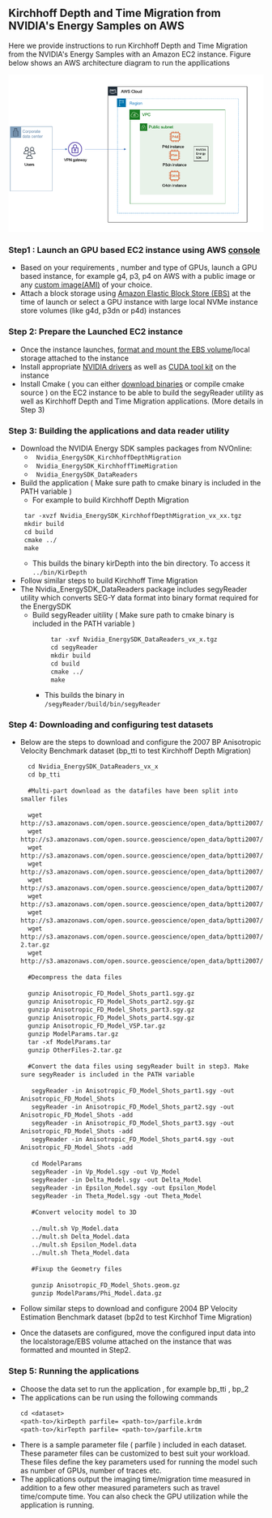 ## Kirchhoff Depth and Time Migration from NVIDIA's Energy Samples on AWS

Here we provide instructions to run Kirchhoff Depth and Time Migration from the NVIDIA's Energy Samples with  an Amazon EC2 instance.
Figure below shows an AWS architecture diagram to run the appllications 

![AWS Architecture](images/Arch.png)

### Step1 :  Launch an GPU based EC2 instance using AWS [console](https://docs.aws.amazon.com/AWSEC2/latest/UserGuide/EC2_GetStarted.html#ec2-launch-instance) 

* Based on your requirements , number and type of GPUs, launch a GPU based instance, for example g4, p3, p4 on AWS with a public image or any [custom image(AMI)](https://aws.amazon.com/premiumsupport/knowledge-center/launch-instance-custom-ami/) of your choice. 
* Attach a block storage using [Amazon Elastic Block Store (EBS)](https://docs.aws.amazon.com/AWSEC2/latest/UserGuide/ebs-volume-types.html) at the time of launch or select a GPU instance with large local NVMe instance store volumes (like g4d, p3dn or p4d) instances


### Step 2:  Prepare the Launched EC2 instance 


* Once the instance launches, [format and mount the EBS volume](https://docs.aws.amazon.com/AWSEC2/latest/UserGuide/ebs-using-volumes.html)/local storage attached to the instance
* Install appropriate [NVIDIA drivers](https://www.nvidia.com/Download/index.aspx?lang=en-us) as well as [CUDA tool kit](https://developer.nvidia.com/cuda-downloads) on the instance
* Install Cmake ( you can either [download binaries](https://cmake.org/download/) or compile cmake source ) on the EC2 instance to be able to build the segyReader utility as well as Kirchhoff Depth and Time Migration applications. (More details in Step 3)


### Step 3:  Building the applications and data reader utility

* Download the NVIDIA Energy SDK samples packages from NVOnline: 
    * <code> Nvidia_EnergySDK_KirchhoffDepthMigration </code>
    * <code> Nvidia_EnergySDK_KirchhoffTimeMigration </code>
    * <code> Nvidia_EnergySDK_DataReaders </code>
* Build the application ( Make sure path to  cmake binary is included in the PATH variable )
    * For example to build Kirchhoff Depth Migration
     ```
      tar -xvzf Nvidia_EnergySDK_KirchhoffDepthMigration_vx_xx.tgz
      mkdir build
      cd build
      cmake ../
      make
     ``` 
    *  This builds the binary kirDepth into the bin directory. To access it <code> ../bin/KirDepth </code>
* Follow similar steps to build Kirchhoff Time Migration
* The  Nvidia_EnergySDK_DataReaders package includes segyReader utility which converts SEG-Y data format into binary format required for the EnergySDK
    * Build segyReader uitility ( Make sure path to  cmake binary is included in the PATH variable )
       ```
            tar -xvf Nvidia_EnergySDK_DataReaders_vx_x.tgz
            cd segyReader
            mkdir build
            cd build
            cmake ../
            make 
       ```
        * This builds the binary in <code > <pathto>/segyReader/build/bin/segyReader </code>


### Step 4:  Downloading and configuring test datasets 

* Below are the steps to download and configure the  2007 BP Anisotropic Velocity Benchmark dataset (bp_tti to test Kirchhoff Depth Migration)
    
        cd Nvidia_EnergySDK_DataReaders_vx_x
        cd bp_tti
        
        #Multi-part download as the datafiles have been split into smaller files 
        
        wget http://s3.amazonaws.com/open.source.geoscience/open_data/bptti2007/Anisotropic_FD_Model_Shots_part1.sgy.gz 
        wget http://s3.amazonaws.com/open.source.geoscience/open_data/bptti2007/Anisotropic_FD_Model_Shots_part2.sgy.gz
        wget http://s3.amazonaws.com/open.source.geoscience/open_data/bptti2007/Anisotropic_FD_Model_Shots_part3.sgy.gz
        wget http://s3.amazonaws.com/open.source.geoscience/open_data/bptti2007/Anisotropic_FD_Model_Shots_part4.sgy.gz
        wget http://s3.amazonaws.com/open.source.geoscience/open_data/bptti2007/Anisotropic_FD_Model_VSP.tar.gz
        wget http://s3.amazonaws.com/open.source.geoscience/open_data/bptti2007/DatasetInformation_And_Disclaimer.txt
        wget http://s3.amazonaws.com/open.source.geoscience/open_data/bptti2007/ModelParams.tar.gz
        wget http://s3.amazonaws.com/open.source.geoscience/open_data/bptti2007/OtherFiles-2.tar.gz
        wget http://s3.amazonaws.com/open.source.geoscience/open_data/bptti2007/README_Modification.txt
        
        #Decompress the data files
        
        gunzip Anisotropic_FD_Model_Shots_part1.sgy.gz
        gunzip Anisotropic_FD_Model_Shots_part2.sgy.gz
        gunzip Anisotropic_FD_Model_Shots_part3.sgy.gz
        gunzip Anisotropic_FD_Model_Shots_part4.sgy.gz
        gunzip Anisotropic_FD_Model_VSP.tar.gz
        gunzip ModelParams.tar.gz
        tar -xf ModelParams.tar
        gunzip OtherFiles-2.tar.gz
        
        #Convert the data files using segyReader built in step3. Make sure segyReader is included in the PATH variable

         segyReader -in Anisotropic_FD_Model_Shots_part1.sgy -out Anisotropic_FD_Model_Shots
         segyReader -in Anisotropic_FD_Model_Shots_part2.sgy -out Anisotropic_FD_Model_Shots -add
         segyReader -in Anisotropic_FD_Model_Shots_part3.sgy -out Anisotropic_FD_Model_Shots -add
         segyReader -in Anisotropic_FD_Model_Shots_part4.sgy -out Anisotropic_FD_Model_Shots -add

         cd ModelParams
         segyReader -in Vp_Model.sgy -out Vp_Model
         segyReader -in Delta_Model.sgy -out Delta_Model
         segyReader -in Epsilon_Model.sgy -out Epsilon_Model
         segyReader -in Theta_Model.sgy -out Theta_Model

         #Convert velocity model to 3D

         ../mult.sh Vp_Model.data
         ../mult.sh Delta_Model.data
         ../mult.sh Epsilon_Model.data
         ../mult.sh Theta_Model.data

         #Fixup the Geometry files

         gunzip Anisotropic_FD_Model_Shots.geom.gz
         gunzip ModelParams/Phi_Model.data.gz


* Follow similar steps to download and configure 2004 BP Velocity Estimation Benchmark dataset (bp2d to test Kirchhof Time Migration)
* Once the datasets are configured, move the configured input data into the localstorage/EBS volume attached on the instance that was formatted and mounted in Step2. 


### Step 5:  Running the applications 


* Choose the data set to run the application , for example bp_tti , bp_2
* The applications can be run using the following commands
    ```
    cd <dataset>
    <path-to>/kirDepth parfile= <path-to>/parfile.krdm
    <path-to>/kirTepth parfile= <path-to>/parfile.krtm
   
* There is a sample parameter file ( parfile ) included in each dataset. These parameter files can be customized to best suit your workload. These files define the key parameters used for running the model such as number of GPUs, number of traces etc. 
* The applications output the imaging time/migration time measured in addition to a few other measured parameters such as travel time/compute time. You can also check the GPU utilization while the application is running.


